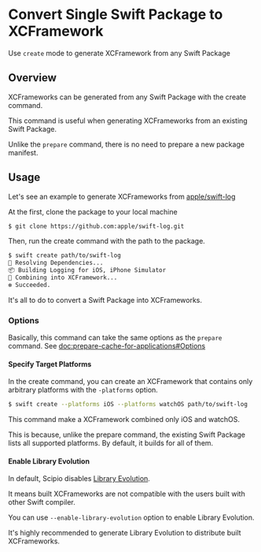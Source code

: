# Convert Single Swift Package to XCFramework

Use `create` mode to generate XCFramework from any Swift Package

## Overview

XCFrameworks can be generated from any Swift Package with the create command.

This command is useful when generating XCFrameworks from an existing Swift Package.

Unlike the `prepare` command, there is no need to prepare a new package manifest.

## Usage

Let's see an example to generate XCFrameworks from [apple/swift-log](https://github.com/apple/swift-log)

At the first, clone the package to your local machine

```bash
$ git clone https://github.com:apple/swift-log.git 
```

Then, run the create command with the path to the package.

```bash
$ swift create path/to/swift-log
🔁 Resolving Dependencies...
📦 Building Logging for iOS, iPhone Simulator
🚀 Combining into XCFramework...
❇️ Succeeded.
```

It's all to do to convert a Swift Package into XCFrameworks.

### Options

Basically, this command can take the same options as the `prepare` command. See <doc:prepare-cache-for-applications#Options>

#### Specify Target Platforms

In the create command, you can create an XCFramework that contains only arbitrary platforms with the `-platforms` option.

```bash
$ swift create --platforms iOS --platforms watchOS path/to/swift-log
```

This command make a XCFramework combined only iOS and watchOS.

This is because, unlike the prepare command, the existing Swift Package lists all supported platforms.
By default, it builds for all of them.

#### Enable Library Evolution

In default, Scipio disables [Library Evolution](https://www.swift.org/blog/library-evolution/).

It means built XCFrameworks are not compatible with the users built with other Swift compiler.

You can use `--enable-library-evolution` option to enable Library Evolution.

It's highly recommended to generate Library Evolution to distribute built XCFrameworks.
